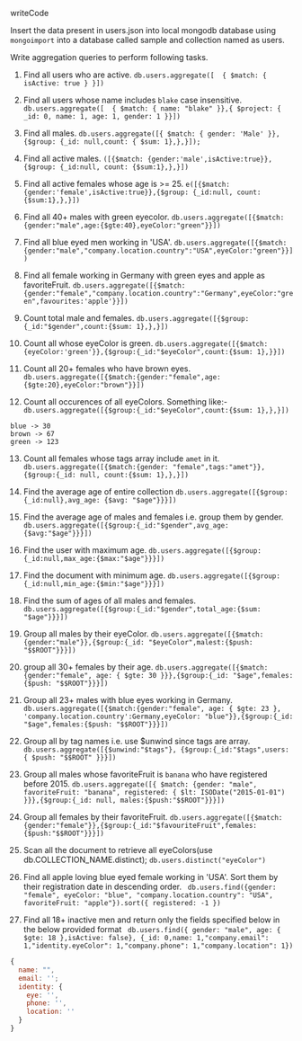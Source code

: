 writeCode

Insert the data present in users.json into local mongodb database using `mongoimport` into a database called sample and collection named as users.

Write aggregation queries to perform following tasks.

1. Find all users who are active.
   `db.users.aggregate([  { $match: { isActive: true } }])`

2. Find all users whose name includes `blake` case insensitive.
   `db.users.aggregate([  { $match: { name: "blake" }},{ $project: { _id: 0, name: 1, age: 1, gender: 1 }}])`

3. Find all males.
   `db.users.aggregate([{ $match: { gender: 'Male' }}, {$group: {_id: null,count: { $sum: 1},},}]); `

4. Find all active males.
   `([{$match: {gender:'male',isActive:true}},{$group: {_id:null, count: {$sum:1},},}])`

5. Find all active females whose age is >= 25.
   `e([{$match: {gender:'female',isActive:true}},{$group: {_id:null, count: {$sum:1},},}])`

6. Find all 40+ males with green eyecolor.
   `db.users.aggregate([{$match:{gender:"male",age:{$gte:40},eyeColor:"green"}}]) `

7. Find all blue eyed men working in 'USA'.
   `db.users.aggregate([{$match:{gender:"male","company.location.country":"USA",eyeColor:"green"}}])`

8. Find all female working in Germany with green eyes and apple as favoriteFruit.
   `db.users.aggregate([{$match:{gender:"female","company.location.country":"Germany",eyeColor:"green",favourites:'apple'}}])`

9. Count total male and females.
   `db.users.aggregate([{$group:{_id:"$gender",count:{$sum: 1},},}])`

10. Count all whose eyeColor is green.
    `db.users.aggregate([{$match:{eyeColor:'green'}},{$group:{_id:"$eyeColor",count:{$sum: 1},}}])`

11. Count all 20+ females who have brown eyes.
    `db.users.aggregate([{$match:{gender:"female",age:{$gte:20},eyeColor:"brown"}}])`

12. Count all occurences of all eyeColors.
    Something like:-
    `db.users.aggregate([{$group:{_id:"$eyeColor",count:{$sum: 1},},}])`

```
blue -> 30
brown -> 67
green -> 123
```

13. Count all females whose tags array include `amet` in it.
    `db.users.aggregate([{$match:{gender: "female",tags:"amet"}},{$group:{_id: null, count:{$sum: 1},},}])`

14. Find the average age of entire collection
    `db.users.aggregate([{$group:{_id:null},avg_age: {$avg: "$age"}}}])`

15. Find the average age of males and females i.e. group them by gender.
    `db.users.aggregate([{$group:{_id:"$gender",avg_age:{$avg:"$age"}}}])`

16. Find the user with maximum age.
    `db.users.aggregate([{$group:{_id:null,max_age:{$max:"$age"}}}])`

17. Find the document with minimum age.
    `db.users.aggregate([{$group:{_id:null,min_age:{$min:"$age"}}}])`

18. Find the sum of ages of all males and females.
    `db.users.aggregate([{$group:{_id:"$gender",total_age:{$sum: "$age"}}}])`

19. Group all males by their eyeColor.
    `db.users.aggregate([{$match:{gender:"male"}},{$group:{_id: "$eyeColor",malest:{$push: "$$ROOT"}}}])`

20. group all 30+ females by their age.
    `db.users.aggregate([{$match:{gender:"female", age: { $gte: 30 }}},{$group:{_id: "$age",females:{$push: "$$ROOT"}}}])`

21. Group all 23+ males with blue eyes working in Germany.
    `db.users.aggregate([{$match:{gender:"female", age: { $gte: 23 }, 'company.location.country':Germany,eyeColor: "blue"}},{$group:{_id: "$age",females:{$push: "$$ROOT"}}}])`

22. Group all by tag names i.e. use \$unwind since tags are array.
    `db.users.aggregate([{$unwind:"$tags"}, {$group:{_id:"$tags",users: { $push: "$$ROOT" }}}])`

23. Group all males whose favoriteFruit is `banana` who have registered before 2015.
    `db.users.aggregate([{ $match: {gender: "male", favoriteFruit: "banana", registered: { $lt: ISODate("2015-01-01") }}},{$group:{_id: null, males:{$push:"$$ROOT"}}}]) `

24. Group all females by their favoriteFruit.
    `db.users.aggregate([{$match:{gender:"female"}},{$group:{_id:"$favouriteFruit",females:{$push:"$$ROOT"}}}]) `

25. Scan all the document to retrieve all eyeColors(use db.COLLECTION_NAME.distinct);
    `db.users.distinct("eyeColor")`

26. Find all apple loving blue eyed female working in 'USA'. Sort them by their registration date in descending order.
    ` db.users.find({gender: "female", eyeColor: "blue", "company.location.country": "USA", favoriteFruit: "apple"}).sort({ registered: -1 })`

27. Find all 18+ inactive men and return only the fields specified below in the below provided format
    ` db.users.find({ gender: "male", age: { $gte: 18 },isActive: false}, {_id: 0,name: 1,"company.email": 1,"identity.eyeColor": 1,"company.phone": 1,"company.location": 1})`

```js
{
  name: "",
  email: '';
  identity: {
    eye: '',
    phone: '',
    location: ''
  }
}
```
